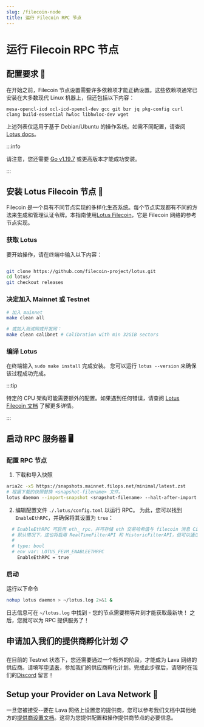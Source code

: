 ```yaml
---
slug: /filecoin-node
title: 运行 Filecoin RPC 节点
---
```


# 运行 Filecoin RPC 节点

## 配置要求 📄 

在开始之前，Filecoin 节点设置需要许多依赖项才能正确设置。这些依赖项通常已安装在大多数现代 Linux 机器上，但还包括以下内容：

```
mesa-opencl-icd ocl-icd-opencl-dev gcc git bzr jq pkg-config curl clang build-essential hwloc libhwloc-dev wget
```

上述列表仅适用于基于 Debian/Ubuntu 的操作系统。如需不同配置，请查阅 [Lotus docs](https://lotus.filecoin.io/lotus/install/linux/#system-specific)。

:::info

请注意，您还需要 [Go v1.19.7](https://go.dev/dl/) 或更高版本才能成功安装。

:::

## 安装 Lotus Filecoin 节点 🚀

Filecoin 是一个具有不同节点实现的多样化生态系统。每个节点实现都有不同的方法来生成和管理认证令牌。本指南使用[Lotus Filecoin](https://lotus.filecoin.io/lotus/get-started/what-is-lotus/)，它是 Filecoin 网络的参考节点实现。

### 获取 Lotus
要开始操作，请在终端中输入以下内容：

```bash

git clone https://github.com/filecoin-project/lotus.git
cd lotus/
git checkout releases

```

### 决定加入 Mainnet 或 Testnet

```bash
# 加入 mainnet
make clean all

# 或加入测试网或开发网：
make clean calibnet # Calibration with min 32GiB sectors
```

### 编译 Lotus
在终端输入 `sudo make install` 完成安装。
您可以运行 `lotus --version` 来确保该过程成功完成。

:::tip

特定的 CPU 架构可能需要额外的配置。如果遇到任何错误，请查阅 [Lotus Filecoin 文档](https://lotus.filecoin.io/lotus/install/linux/#build-and-install-lotus) 了解更多详情。

:::

## 启动 RPC 服务器 🖥️ 

### 配置 RPC 节点
1. 下载和导入快照
```bash
aria2c -x5 https://snapshots.mainnet.filops.net/minimal/latest.zst
# 根据下载的快照替换 <snapshot-filename> 文件。
lotus daemon --import-snapshot <snapshot-filename> --halt-after-import

```



2. 编辑配置文件 `./.lotus/config.toml` 以运行 RPC。
   为此，您可以找到 `EnableEthRPC`，并确保将其设置为 `true`：

```bash
  # EnableEthRPC 可启用 eth_ rpc，并可存储 eth 交易哈希值与 filecoin 消息 Cids 的映射。
  # 默认情况下，这也将启用 RealTimeFilterAPI 和 HistoricFilterAPI，但可以通过上述配置选项禁用它们。
  #
  # type: bool
  # env var: LOTUS_FEVM_ENABLEETHRPC
    EnableEthRPC = true

```
### 启动

运行以下命令

```bash
nohup lotus daemon > ~/lotus.log 2>&1 &
```

日志信息可在 `~/lotus.log` 中找到 - 您的节点需要稍等片刻才能获取最新块！
之后，您就可以为 RPC 提供服务了！


## 申请加入我们的提供商孵化计划 📋

在目前的 Testnet 状态下，您还需要通过一个额外的阶段，才能成为 Lava 网络的供应商。请填写[申请表](https://lavanet.typeform.com/to/ORi3A13v?utm_source=becoming-a-lava-provider-for-filecoin&utm_medium=docs&utm_campaign=filecoin-pre-grant)，参加我们的供应商孵化计划。完成此步骤后，请随时在我们的[Discord](https://discord.gg/UxujNZbW) 留言！

## Setup your Provider on Lava Network 🌋

一旦您被接受--要在 Lava 网络上设置您的提供商，您可以参考我们文档中其他地方的[提供商设置文档](https://docs.lavanet.xyz/provider-setup?utm_source=running-a-filecoin-rpc-node&utm_medium=docs&utm_campaign=filecoin-pre-grant)。这将为您提供配置和操作提供商节点的必要信息。